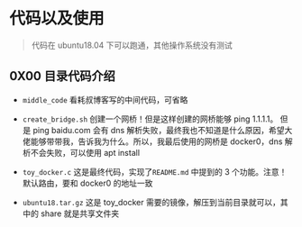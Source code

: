# 代码以及使用



> 代码在 ubuntu18.04 下可以跑通，其他操作系统没有测试





## 0X00 目录代码介绍



+ `middle_code` 看耗叔博客写的中间代码，可省略



+ `create_bridge.sh` 创建一个网桥！但是这样创建的网桥能够 ping 1.1.1.1。 但是 ping baidu.com 会有 dns 解析失败，最终我也不知道是什么原因，希望大佬能够带带我，告诉我为什么。所以，我最后使用的网桥是 docker0，dns 解析不会失败，可以使用 apt install 



+ `toy_docker.c` 这是最终代码，实现了`README.md` 中提到的 3 个功能。注意！默认路由，要和 docker0 的地址一致



+ `ubuntu18.tar.gz` 这是 toy_docker 需要的镜像，解压到当前目录就可以，其中的 share 就是共享文件夹



